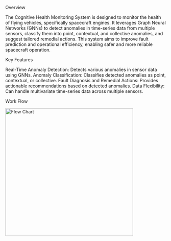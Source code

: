 Overview

The Cognitive Health Monitoring System is designed to monitor the health of flying vehicles, specifically spacecraft engines. It leverages Graph Neural Networks (GNNs) to detect anomalies in time-series data from multiple sensors, classify them into point, contextual, and collective anomalies, and suggest tailored remedial actions. This system aims to improve fault prediction and operational efficiency, enabling safer and more reliable spacecraft operation.

Key Features

Real-Time Anomaly Detection: Detects various anomalies in sensor data using GNNs.
Anomaly Classification: Classifies detected anomalies as point, contextual, or collective.
Fault Diagnosis and Remedial Actions: Provides actionable recommendations based on detected anomalies.
Data Flexibility: Can handle multivariate time-series data across multiple sensors.

Work Flow

<img width="400" alt="Flow Chart" src="https://github.com/user-attachments/assets/7288c8e3-5b9c-427f-ac36-94d4d8a4050e">

